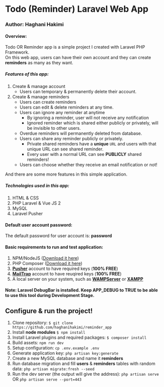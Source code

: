 # Todo (Reminder) Laravel Web App
### Author: Haghani Hakimi

#### Overview:

Todo OR Reminder app is a simple project I created with Laravel PHP Framework.<br>
On this web app, users can have their own account and they can create **reminders** as many as they want.
##### Features of this app:
1. Create & manage account
    * Users can temporary & permanently delete their account.
2. Create & manage reminders
    * Users can create reminders
    * Users can edit & delete reminders at any time.
    * Users can ignore any reminder at anytime
        * By ignoring a reminder, user will not receive any notification
        * Ignored reminder which is shared either publicly or privately, will be invisible to other users.
    * Overdue reminders will permanently deleted from database.
    * Users can share any reminder publicly or privately.
        * Private shared reminders have a **unique** ```URL``` and users with that unique URL can see shared reminder.
        * Every user with a normal URL can see **PUBLICLY** shared reminders!
    * Users can choose whether they receive an email notification or not!

And there are some more features in this simple application.<br/>

##### Technologies used in this app:
1. HTML & CSS
2. PHP Laravel & Vue JS 2
3. MySQL
4. Laravel Pusher

#### Default user account password:
The default password for user account is: **password**

#### Basic requirements to run and test application:
1. NPM/NodeJS ([Download it here](https://nodejs.org/en/))
2. PHP Composer ([Download it here](https://getcomposer.org/download/))
3. **[Pusher](https://pusher.com/)** account to have required keys (**100% FREE**)
4. **[MailTrap](https://mailtrap.io/signin)** account to have reuqired keys (**100% FREE**)
5. A local server on your system, such as **[WAMPServer](https://www.wampserver.com/en/)** or **[XAMPP](https://www.apachefriends.org/download.html)**


#### Note: Laravel DebugBar is installed. Keep APP_DEBUG to TRUE to be able to use this tool during Development Stage.


## Configure & run the project!
1. Clone repository:
    ``` $ git clone https://github.com/haghanihakimi/reminder_app ```
2. Install **node modules**
    ```$ npm install```
3. Install Laravel plugins and required packages:
    ```$ composer install```
4. Build assets:
    ```npm run dev```
5. Setup configuration:
    ```cp .env.example .env```
6. Generate application key:
    ```php artisan key:generate```
7. Create a new MySQL database and name it **reminders**
8. Run database migration and fill **users** & **reminders** tables with random data:
    ```php artisan migrate:fresh --seed```
9. Run the dev server (the output will give the address):
    ```php artisan serve```
    OR
    ```php artisan serve --port=443```
